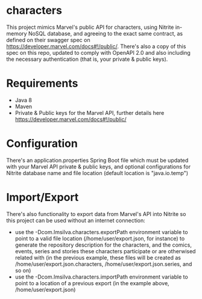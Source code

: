 # characters

This project mimics Marvel's public API for characters, using Nitrite in-memory NoSQL database, and agreeing to the exact same
contract, as defined on their swagger spec on https://developer.marvel.com/docs#!/public/. There's also a copy of this spec on 
this repo, updated to comply with OpenAPI 2.0 and also including the necessary authentication (that is, your private & public keys).

# Requirements
* Java 8
* Maven
* Private & Public keys for the Marvel API, further details here https://developer.marvel.com/docs#!/public/

# Configuration
There's an application.properties Spring Boot file which must be updated with your Marvel API private & public keys,
and optional configurations for Nitrite database name and file location (default location is "java.io.temp")

# Import/Export
There's also functionality to export data from Marvel's API into Nitrite so this project can be used without an internet
connection:

* use the -Dcom.lmsilva.characters.exportPath environment variable to point to a valid file location (/home/user/export.json, for instance)
to generate the repository description for the characters, and the comics, events, series and stories these characters
participate or are otherwised related with (in the previous example, these files will be created as /home/user/export.json.characters, 
/home/user/export.json.series, and so on)
* use the -Dcom.lmsilva.characters.importPath environment variable to point to a location of a previous export (in the example above, /home/user/export.json)